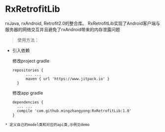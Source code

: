 # RxRetrofitLib
rxJava, rxAndroid, Retrofit2.0的整合库。
RxRetrofitLib实现了Android客户端与服务器的网络交互并且避免了rxAndroid带来的内存泄露问题

>使用方法：

* 引入依赖

  修改project gradle
  ```
  repositories {
        ... ...
        maven { url 'https://www.jitpack.io' }
    }
  ```
  
  
  修改app gradle
  ```
  dependencies {
    ... ...
    compile 'com.github.mingzhangyong:RxRetrofitLib:1.0'
  }
```
* 定义自己的model类和对应的api类,示例见demo

